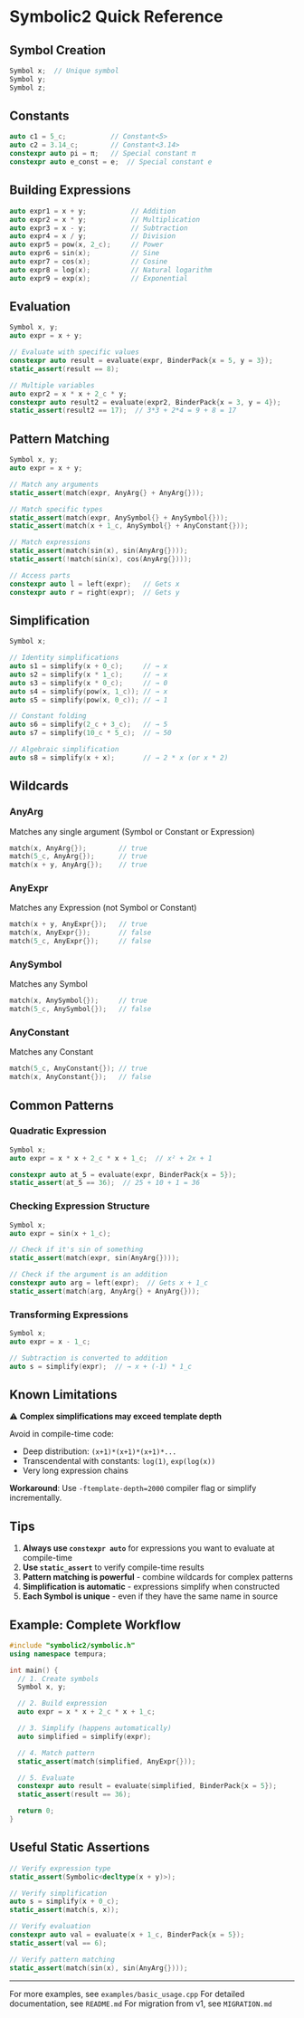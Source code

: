 # Symbolic2 Quick Reference

## Symbol Creation

```cpp
Symbol x;  // Unique symbol
Symbol y;
Symbol z;
```

## Constants

```cpp
auto c1 = 5_c;           // Constant<5>
auto c2 = 3.14_c;        // Constant<3.14>
constexpr auto pi = π;   // Special constant π
constexpr auto e_const = e;  // Special constant e
```

## Building Expressions

```cpp
auto expr1 = x + y;           // Addition
auto expr2 = x * y;           // Multiplication
auto expr3 = x - y;           // Subtraction
auto expr4 = x / y;           // Division
auto expr5 = pow(x, 2_c);     // Power
auto expr6 = sin(x);          // Sine
auto expr7 = cos(x);          // Cosine
auto expr8 = log(x);          // Natural logarithm
auto expr9 = exp(x);          // Exponential
```

## Evaluation

```cpp
Symbol x, y;
auto expr = x + y;

// Evaluate with specific values
constexpr auto result = evaluate(expr, BinderPack{x = 5, y = 3});
static_assert(result == 8);

// Multiple variables
auto expr2 = x * x + 2_c * y;
constexpr auto result2 = evaluate(expr2, BinderPack{x = 3, y = 4});
static_assert(result2 == 17);  // 3*3 + 2*4 = 9 + 8 = 17
```

## Pattern Matching

```cpp
Symbol x, y;
auto expr = x + y;

// Match any arguments
static_assert(match(expr, AnyArg{} + AnyArg{}));

// Match specific types
static_assert(match(expr, AnySymbol{} + AnySymbol{}));
static_assert(match(x + 1_c, AnySymbol{} + AnyConstant{}));

// Match expressions
static_assert(match(sin(x), sin(AnyArg{})));
static_assert(!match(sin(x), cos(AnyArg{})));

// Access parts
constexpr auto l = left(expr);   // Gets x
constexpr auto r = right(expr);  // Gets y
```

## Simplification

```cpp
Symbol x;

// Identity simplifications
auto s1 = simplify(x + 0_c);     // → x
auto s2 = simplify(x * 1_c);     // → x
auto s3 = simplify(x * 0_c);     // → 0
auto s4 = simplify(pow(x, 1_c)); // → x
auto s5 = simplify(pow(x, 0_c)); // → 1

// Constant folding
auto s6 = simplify(2_c + 3_c);   // → 5
auto s7 = simplify(10_c * 5_c);  // → 50

// Algebraic simplification
auto s8 = simplify(x + x);       // → 2 * x (or x * 2)
```

## Wildcards

### AnyArg

Matches any single argument (Symbol or Constant or Expression)

```cpp
match(x, AnyArg{});        // true
match(5_c, AnyArg{});      // true
match(x + y, AnyArg{});    // true
```

### AnyExpr

Matches any Expression (not Symbol or Constant)

```cpp
match(x + y, AnyExpr{});   // true
match(x, AnyExpr{});       // false
match(5_c, AnyExpr{});     // false
```

### AnySymbol

Matches any Symbol

```cpp
match(x, AnySymbol{});     // true
match(5_c, AnySymbol{});   // false
```

### AnyConstant

Matches any Constant

```cpp
match(5_c, AnyConstant{}); // true
match(x, AnyConstant{});   // false
```

## Common Patterns

### Quadratic Expression

```cpp
Symbol x;
auto expr = x * x + 2_c * x + 1_c;  // x² + 2x + 1

constexpr auto at_5 = evaluate(expr, BinderPack{x = 5});
static_assert(at_5 == 36);  // 25 + 10 + 1 = 36
```

### Checking Expression Structure

```cpp
Symbol x;
auto expr = sin(x + 1_c);

// Check if it's sin of something
static_assert(match(expr, sin(AnyArg{})));

// Check if the argument is an addition
constexpr auto arg = left(expr);  // Gets x + 1_c
static_assert(match(arg, AnyArg{} + AnyArg{}));
```

### Transforming Expressions

```cpp
Symbol x;
auto expr = x - 1_c;

// Subtraction is converted to addition
auto s = simplify(expr);  // → x + (-1) * 1_c
```

## Known Limitations

⚠️ **Complex simplifications may exceed template depth**

Avoid in compile-time code:

- Deep distribution: `(x+1)*(x+1)*(x+1)*...`
- Transcendental with constants: `log(1)`, `exp(log(x))`
- Very long expression chains

**Workaround**: Use `-ftemplate-depth=2000` compiler flag or simplify incrementally.

## Tips

1. **Always use `constexpr auto`** for expressions you want to evaluate at compile-time
2. **Use `static_assert`** to verify compile-time results
3. **Pattern matching is powerful** - combine wildcards for complex patterns
4. **Simplification is automatic** - expressions simplify when constructed
5. **Each Symbol is unique** - even if they have the same name in source

## Example: Complete Workflow

```cpp
#include "symbolic2/symbolic.h"
using namespace tempura;

int main() {
  // 1. Create symbols
  Symbol x, y;

  // 2. Build expression
  auto expr = x * x + 2_c * x + 1_c;

  // 3. Simplify (happens automatically)
  auto simplified = simplify(expr);

  // 4. Match pattern
  static_assert(match(simplified, AnyExpr{}));

  // 5. Evaluate
  constexpr auto result = evaluate(simplified, BinderPack{x = 5});
  static_assert(result == 36);

  return 0;
}
```

## Useful Static Assertions

```cpp
// Verify expression type
static_assert(Symbolic<decltype(x + y)>);

// Verify simplification
auto s = simplify(x + 0_c);
static_assert(match(s, x));

// Verify evaluation
constexpr auto val = evaluate(x + 1_c, BinderPack{x = 5});
static_assert(val == 6);

// Verify pattern matching
static_assert(match(sin(x), sin(AnyArg{})));
```

---

For more examples, see `examples/basic_usage.cpp`
For detailed documentation, see `README.md`
For migration from v1, see `MIGRATION.md`
